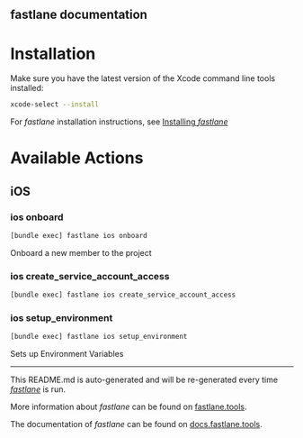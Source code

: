 fastlane documentation
----

# Installation

Make sure you have the latest version of the Xcode command line tools installed:

```sh
xcode-select --install
```

For _fastlane_ installation instructions, see [Installing _fastlane_](https://docs.fastlane.tools/#installing-fastlane)

# Available Actions

## iOS

### ios onboard

```sh
[bundle exec] fastlane ios onboard
```

Onboard a new member to the project

### ios create_service_account_access

```sh
[bundle exec] fastlane ios create_service_account_access
```



### ios setup_environment

```sh
[bundle exec] fastlane ios setup_environment
```

Sets up Environment Variables

----

This README.md is auto-generated and will be re-generated every time [_fastlane_](https://fastlane.tools) is run.

More information about _fastlane_ can be found on [fastlane.tools](https://fastlane.tools).

The documentation of _fastlane_ can be found on [docs.fastlane.tools](https://docs.fastlane.tools).
